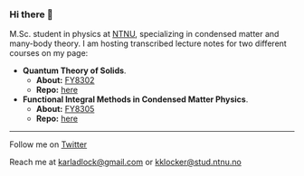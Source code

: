 ### Hi there 👋

M.Sc. student in physics at [NTNU](https://www.ntnu.edu/), specializing in condensed matter and many-body theory. 
I am hosting transcribed lecture notes for two different courses on my page:

- **Quantum Theory of Solids**.
  - **About:** [FY8302](https://www.ntnu.edu/studies/courses/FY8302)
  - **Repo:** [here](https://github.com/kklocker/kvast)
- **Functional Integral Methods in Condensed Matter Physics**.
  - **About:** [FY8305](https://www.ntnu.edu/studies/courses/FY8305)
  - **Repo:** [here](https://github.com/kklocker/funksjonalintegralmetoder)

---
 Follow me on [Twitter](https://twitter.com/Karlockert)
 
 Reach me at karladlock@gmail.com or kklocker@stud.ntnu.no
 



<!--
**kklocker/kklocker** is a ✨ _special_ ✨ repository because its `README.md` (this file) appears on your GitHub profile.

Here are some ideas to get you started:

- 🔭 I’m currently working on ...
- 🌱 I’m currently learning ...
- 👯 I’m looking to collaborate on ...
v
- 💬 Ask me about ...
- 📫 How to reach me: ...
- 😄 Pronouns: ...
- ⚡ Fun fact: ...
-->

